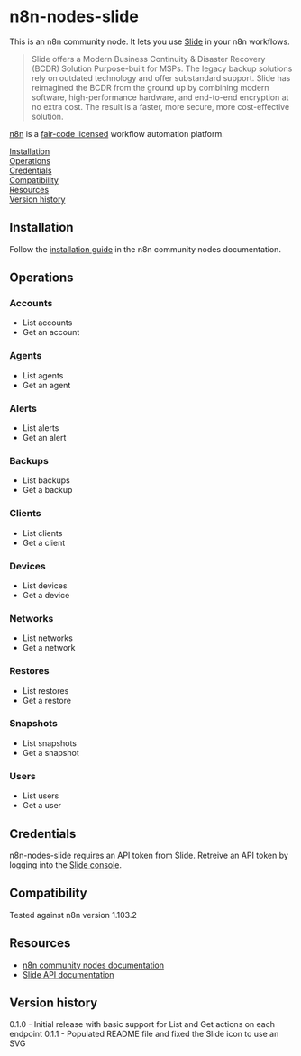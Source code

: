# n8n-nodes-slide

This is an n8n community node. It lets you use [Slide](https://slide.tech) in your n8n workflows.

> Slide offers a Modern Business Continuity & Disaster Recovery (BCDR) Solution Purpose-built for MSPs. The legacy backup solutions rely on outdated technology and offer substandard support. Slide has reimagined the BCDR from the ground up by combining modern software, high-performance hardware, and end-to-end encryption at no extra cost. The result is a faster, more secure, more cost-effective solution.

[n8n](https://n8n.io/) is a [fair-code licensed](https://docs.n8n.io/reference/license/) workflow automation platform.

[Installation](#installation)  
[Operations](#operations)  
[Credentials](#credentials)  <!-- delete if no auth needed -->  
[Compatibility](#compatibility)  
[Resources](#resources)  
[Version history](#version-history)  <!-- delete if not using this section -->  

## Installation

Follow the [installation guide](https://docs.n8n.io/integrations/community-nodes/installation/) in the n8n community nodes documentation.

## Operations

### Accounts

* List accounts
* Get an account

### Agents

* List agents
* Get an agent

### Alerts

* List alerts
* Get an alert

### Backups

* List backups
* Get a backup

### Clients

* List clients
* Get a client

### Devices

* List devices
* Get a device

### Networks

* List networks
* Get a network

### Restores

* List restores
* Get a restore

### Snapshots

* List snapshots
* Get a snapshot

### Users

* List users
* Get a user

## Credentials

n8n-nodes-slide requires an API token from Slide. Retreive an API token by logging into the [Slide console](https://console.slide.tech).

## Compatibility

Tested against n8n version 1.103.2

## Resources

* [n8n community nodes documentation](https://docs.n8n.io/integrations/#community-nodes)
* [Slide API documentation](https://docs.slide.tech/api/)

## Version history

0.1.0 - Initial release with basic support for List and Get actions on each endpoint
0.1.1 - Populated README file and fixed the Slide icon to use an SVG

